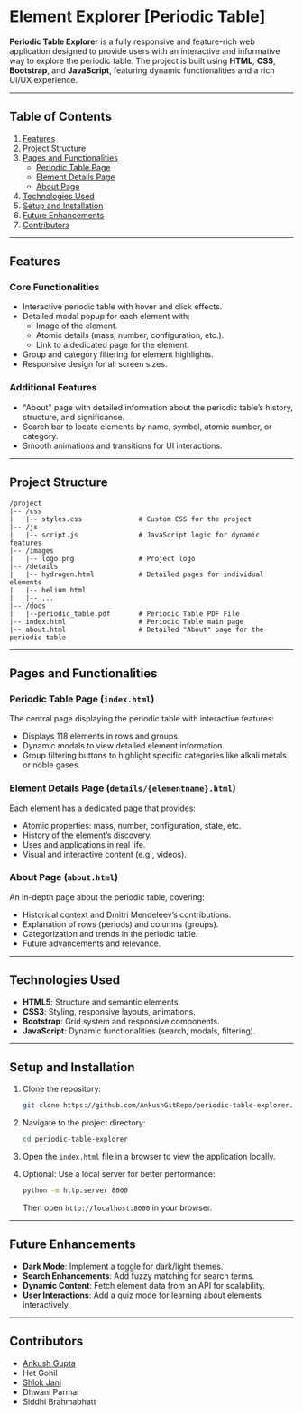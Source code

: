 # Element Explorer [Periodic Table]

**Periodic Table Explorer** is a fully responsive and feature-rich web application designed to provide users with an interactive and informative way to explore the periodic table. The project is built using **HTML**, **CSS**, **Bootstrap**, and **JavaScript**, featuring dynamic functionalities and a rich UI/UX experience.

---

## Table of Contents

1. [Features](#features)
2. [Project Structure](#project-structure)
3. [Pages and Functionalities](#pages-and-functionalities)
   - [Periodic Table Page](#periodic-table-page)
   - [Element Details Page](#element-details-page)
   - [About Page](#about-page)
4. [Technologies Used](#technologies-used)
5. [Setup and Installation](#setup-and-installation)
6. [Future Enhancements](#future-enhancements)
7. [Contributors](#contributors)

---

## Features

### **Core Functionalities**
- Interactive periodic table with hover and click effects.
- Detailed modal popup for each element with:
  - Image of the element.
  - Atomic details (mass, number, configuration, etc.).
  - Link to a dedicated page for the element.
- Group and category filtering for element highlights.
- Responsive design for all screen sizes.

### **Additional Features**
- "About" page with detailed information about the periodic table’s history, structure, and significance.
- Search bar to locate elements by name, symbol, atomic number, or category.
- Smooth animations and transitions for UI interactions.

---

## Project Structure

```
/project
|-- /css
|   |-- styles.css              # Custom CSS for the project
|-- /js
|   |-- script.js               # JavaScript logic for dynamic features
|-- /images
|   |-- logo.png                # Project logo
|-- /details
|   |-- hydrogen.html           # Detailed pages for individual elements
|   |-- helium.html
|   |-- ...
|-- /docs
|   |--periodic_table.pdf       # Periodic Table PDF File
|-- index.html                  # Periodic Table main page
|-- about.html                  # Detailed "About" page for the periodic table
```

---

## Pages and Functionalities

### **Periodic Table Page** (`index.html`)
The central page displaying the periodic table with interactive features:
- Displays 118 elements in rows and groups.
- Dynamic modals to view detailed element information.
- Group filtering buttons to highlight specific categories like alkali metals or noble gases.

### **Element Details Page** (`details/{elementname}.html`)
Each element has a dedicated page that provides:
- Atomic properties: mass, number, configuration, state, etc.
- History of the element’s discovery.
- Uses and applications in real life.
- Visual and interactive content (e.g., videos).

### **About Page** (`about.html`)
An in-depth page about the periodic table, covering:
- Historical context and Dmitri Mendeleev’s contributions.
- Explanation of rows (periods) and columns (groups).
- Categorization and trends in the periodic table.
- Future advancements and relevance.

---

## Technologies Used

- **HTML5**: Structure and semantic elements.
- **CSS3**: Styling, responsive layouts, animations.
- **Bootstrap**: Grid system and responsive components.
- **JavaScript**: Dynamic functionalities (search, modals, filtering).

---

## Setup and Installation

1. Clone the repository:
   ```bash
   git clone https://github.com/AnkushGitRepo/periodic-table-explorer.git
   ```

2. Navigate to the project directory:
   ```bash
   cd periodic-table-explorer
   ```

3. Open the `index.html` file in a browser to view the application locally.

4. Optional: Use a local server for better performance:
   ```bash
   python -m http.server 8000
   ```
   Then open `http://localhost:8000` in your browser.

---

## Future Enhancements

- **Dark Mode**: Implement a toggle for dark/light themes.
- **Search Enhancements**: Add fuzzy matching for search terms.
- **Dynamic Content**: Fetch element data from an API for scalability.
- **User Interactions**: Add a quiz mode for learning about elements interactively.

---

## Contributors

- [Ankush Gupta](https://www.linkedin.com/in/ankushgupta18/)
- Het Gohil
- [Shlok Jani](https://www.linkedin.com/in/shlok-jani-a5a98732b/)
- Dhwani Parmar
- Siddhi Brahmabhatt
